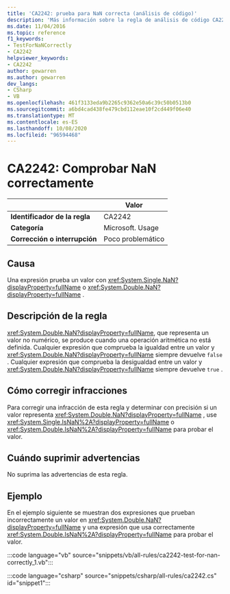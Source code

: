 ```yaml
---
title: 'CA2242: prueba para NaN correcta (análisis de código)'
description: 'Más información sobre la regla de análisis de código CA2242: prueba para NaN correcta'
ms.date: 11/04/2016
ms.topic: reference
f1_keywords:
- TestForNaNCorrectly
- CA2242
helpviewer_keywords:
- CA2242
author: gewarren
ms.author: gewarren
dev_langs:
- CSharp
- VB
ms.openlocfilehash: 461f3133eda9b2265c9362e50a6c39c50b0513b0
ms.sourcegitcommit: a6bd4cad438fe479cbd112eae10f2cd449f06e40
ms.translationtype: MT
ms.contentlocale: es-ES
ms.lasthandoff: 10/08/2020
ms.locfileid: "96594468"
---
```

# <a name="ca2242-test-for-nan-correctly"></a>CA2242: Comprobar NaN correctamente

| | Valor |
|-|-|
| **Identificador de la regla** |CA2242|
| **Categoría** |Microsoft. Usage|
| **Corrección o interrupción** |Poco problemático|

## <a name="cause"></a>Causa

Una expresión prueba un valor con <xref:System.Single.NaN?displayProperty=fullName> o <xref:System.Double.NaN?displayProperty=fullName> .

## <a name="rule-description"></a>Descripción de la regla

<xref:System.Double.NaN?displayProperty=fullName>, que representa un valor no numérico, se produce cuando una operación aritmética no está definida. Cualquier expresión que comprueba la igualdad entre un valor y <xref:System.Double.NaN?displayProperty=fullName> siempre devuelve `false` . Cualquier expresión que comprueba la desigualdad entre un valor y <xref:System.Double.NaN?displayProperty=fullName> siempre devuelve `true` .

## <a name="how-to-fix-violations"></a>Cómo corregir infracciones

Para corregir una infracción de esta regla y determinar con precisión si un valor representa <xref:System.Double.NaN?displayProperty=fullName> , use <xref:System.Single.IsNaN%2A?displayProperty=fullName> o <xref:System.Double.IsNaN%2A?displayProperty=fullName> para probar el valor.

## <a name="when-to-suppress-warnings"></a>Cuándo suprimir advertencias

No suprima las advertencias de esta regla.

## <a name="example"></a>Ejemplo

En el ejemplo siguiente se muestran dos expresiones que prueban incorrectamente un valor en <xref:System.Double.NaN?displayProperty=fullName> y una expresión que usa correctamente <xref:System.Double.IsNaN%2A?displayProperty=fullName> para probar el valor.

:::code language="vb" source="snippets/vb/all-rules/ca2242-test-for-nan-correctly_1.vb":::

:::code language="csharp" source="snippets/csharp/all-rules/ca2242.cs" id="snippet1":::
